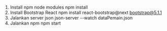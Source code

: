 1. Install npm node modules
   npm install
2. Install Bootstrap React
   npm install react-bootstrap@next bootstrap@5.1.1
3. Jalankan server json
   json-server --watch dataPemain.json
4. Jalankan npm
   npm start
